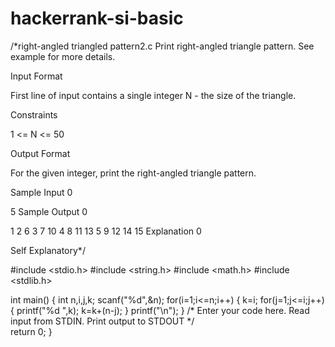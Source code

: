 # hackerrank-si-basic
/*right-angled triangled pattern2.c
Print right-angled triangle pattern. See example for more details.

Input Format

First line of input contains a single integer N - the size of the triangle.

Constraints

1 <= N <= 50

Output Format

For the given integer, print the right-angled triangle pattern.

Sample Input 0

5
Sample Output 0

1
2 6
3 7 10
4 8 11 13
5 9 12 14 15
Explanation 0

Self Explanatory*/

#include <stdio.h>
#include <string.h>
#include <math.h>
#include <stdlib.h>

int main() {
    int n,i,j,k;
    scanf("%d",&n);
    for(i=1;i<=n;i++)
    {
        k=i;
        for(j=1;j<=i;j++)
        {
            printf("%d ",k);
            k=k+(n-j);
        }
        printf("\n");
    }
    /* Enter your code here. Read input from STDIN. Print output to STDOUT */    
    return 0;
}
